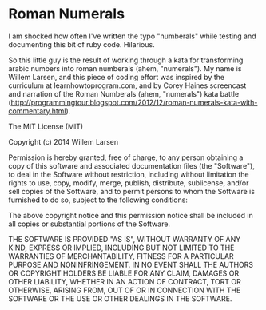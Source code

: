 # Roman Numerals

I am shocked how often I've written the typo "numberals" while testing and documenting this bit of ruby code. Hilarious.

So this little guy is the result of working through a kata for transforming arabic numbers into roman numberals (ahem, "numerals"). My name is Willem Larsen, and this piece of coding effort was inspired by the curriculum at learnhowtoprogram.com, and by Corey Haines screencast and narration of the Roman Numberals (ahem, "numerals") kata battle (http://programmingtour.blogspot.com/2012/12/roman-numerals-kata-with-commentary.html).

The MIT License (MIT)

Copyright (c) 2014 Willem Larsen

Permission is hereby granted, free of charge, to any person obtaining a copy
of this software and associated documentation files (the "Software"), to deal
in the Software without restriction, including without limitation the rights
to use, copy, modify, merge, publish, distribute, sublicense, and/or sell
copies of the Software, and to permit persons to whom the Software is
furnished to do so, subject to the following conditions:

The above copyright notice and this permission notice shall be included in all
copies or substantial portions of the Software.

THE SOFTWARE IS PROVIDED "AS IS", WITHOUT WARRANTY OF ANY KIND, EXPRESS OR
IMPLIED, INCLUDING BUT NOT LIMITED TO THE WARRANTIES OF MERCHANTABILITY,
FITNESS FOR A PARTICULAR PURPOSE AND NONINFRINGEMENT. IN NO EVENT SHALL THE
AUTHORS OR COPYRIGHT HOLDERS BE LIABLE FOR ANY CLAIM, DAMAGES OR OTHER
LIABILITY, WHETHER IN AN ACTION OF CONTRACT, TORT OR OTHERWISE, ARISING FROM,
OUT OF OR IN CONNECTION WITH THE SOFTWARE OR THE USE OR OTHER DEALINGS IN THE
SOFTWARE.
